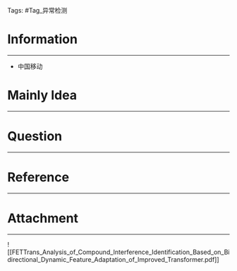 Tags: #Tag_异常检测
# Information
---
- 中国移动

# Mainly Idea
---


# Question
---


# Reference
---


# Attachment
---
![[FETTrans_Analysis_of_Compound_Interference_Identification_Based_on_Bidirectional_Dynamic_Feature_Adaptation_of_Improved_Transformer.pdf]]